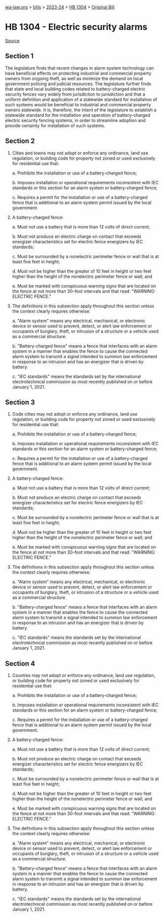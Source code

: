 [wa-law.org](/) > [bills](/bills/) > [2023-24](/bills/2023-24) > [HB 1304](/bills/2023-24/hb/1304/) > [Original Bill](/bills/2023-24/hb/1304/1/)

# HB 1304 - Electric security alarms

[Source](http://lawfilesext.leg.wa.gov/biennium/2023-24/Pdf/Bills/House%20Bills/1304.pdf)

## Section 1
The legislature finds that recent changes in alarm system technology can have beneficial effects on protecting industrial and commercial property owners from ongoing theft, as well as minimize the demand on local government policing and judicial resources. The legislature further finds that state and local building codes related to battery-charged electric security fences vary widely from jurisdiction to jurisdiction and that a uniform definition and application of a statewide standard for installation of such systems would be beneficial to industrial and commercial property owners statewide. It is, therefore, the intent of the legislature to establish a statewide standard for the installation and operation of battery-charged electric security fencing systems, in order to streamline adoption and provide certainty for installation of such systems.

## Section 2
1. Cities and towns may not adopt or enforce any ordinance, land use regulation, or building code for property not zoned or used exclusively for residential use that:

    a. Prohibits the installation or use of a battery-charged fence;

    b. Imposes installation or operational requirements inconsistent with IEC standards or this section for an alarm system or battery-charged fence;

    c. Requires a permit for the installation or use of a battery-charged fence that is additional to an alarm system permit issued by the local government.

2. A battery-charged fence:

    a. Must not use a battery that is more than 12 volts of direct current;

    b. Must not produce an electric charge on contact that exceeds energizer characteristics set for electric fence energizers by IEC standards;

    c. Must be surrounded by a nonelectric perimeter fence or wall that is at least five feet in height;

    d. Must not be higher than the greater of 10 feet in height or two feet higher than the height of the nonelectric perimeter fence or wall; and

    e. Must be marked with conspicuous warning signs that are located on the fence at not more than 30-foot intervals and that read: "WARNING: ELECTRIC FENCE."

3. The definitions in this subsection apply throughout this section unless the context clearly requires otherwise:

    a. "Alarm system" means any electrical, mechanical, or electronic device or sensor used to prevent, detect, or alert law enforcement or occupants of burglary, theft, or intrusion of a structure or a vehicle used as a commercial structure.

    b. "Battery-charged fence" means a fence that interfaces with an alarm system in a manner that enables the fence to cause the connected alarm system to transmit a signal intended to summon law enforcement in response to an intrusion and has an energizer that is driven by battery.

    c. "IEC standards" means the standards set by the international electrotechnical commission as most recently published on or before January 1, 2021.

## Section 3
1. Code cities may not adopt or enforce any ordinance, land use regulation, or building code for property not zoned or used exclusively for residential use that:

    a. Prohibits the installation or use of a battery-charged fence;

    b. Imposes installation or operational requirements inconsistent with IEC standards or this section for an alarm system or battery-charged fence;

    c. Requires a permit for the installation or use of a battery-charged fence that is additional to an alarm system permit issued by the local government.

2. A battery-charged fence:

    a. Must not use a battery that is more than 12 volts of direct current;

    b. Must not produce an electric charge on contact that exceeds energizer characteristics set for electric fence energizers by IEC standards;

    c. Must be surrounded by a nonelectric perimeter fence or wall that is at least five feet in height;

    d. Must not be higher than the greater of 10 feet in height or two feet higher than the height of the nonelectric perimeter fence or wall; and

    e. Must be marked with conspicuous warning signs that are located on the fence at not more than 30-foot intervals and that read: "WARNING: ELECTRIC FENCE."

3. The definitions in this subsection apply throughout this section unless the context clearly requires otherwise:

    a. "Alarm system" means any electrical, mechanical, or electronic device or sensor used to prevent, detect, or alert law enforcement or occupants of burglary, theft, or intrusion of a structure or a vehicle used as a commercial structure.

    b. "Battery-charged fence" means a fence that interfaces with an alarm system in a manner that enables the fence to cause the connected alarm system to transmit a signal intended to summon law enforcement in response to an intrusion and has an energizer that is driven by battery.

    c. "IEC standards" means the standards set by the international electrotechnical commission as most recently published on or before January 1, 2021.

## Section 4
1. Counties may not adopt or enforce any ordinance, land use regulation, or building code for property not zoned or used exclusively for residential use that:

    a. Prohibits the installation or use of a battery-charged fence;

    b. Imposes installation or operational requirements inconsistent with IEC standards or this section for an alarm system or battery-charged fence;

    c. Requires a permit for the installation or use of a battery-charged fence that is additional to an alarm system permit issued by the local government.

2. A battery-charged fence:

    a. Must not use a battery that is more than 12 volts of direct current;

    b. Must not produce an electric charge on contact that exceeds energizer characteristics set for electric fence energizers by IEC standards;

    c. Must be surrounded by a nonelectric perimeter fence or wall that is at least five feet in height;

    d. Must not be higher than the greater of 10 feet in height or two feet higher than the height of the nonelectric perimeter fence or wall; and

    e. Must be marked with conspicuous warning signs that are located on the fence at not more than 30-foot intervals and that read: "WARNING: ELECTRIC FENCE."

3. The definitions in this subsection apply throughout this section unless the context clearly requires otherwise:

    a. "Alarm system" means any electrical, mechanical, or electronic device or sensor used to prevent, detect, or alert law enforcement or occupants of burglary, theft, or intrusion of a structure or a vehicle used as a commercial structure.

    b. "Battery-charged fence" means a fence that interfaces with an alarm system in a manner that enables the fence to cause the connected alarm system to transmit a signal intended to summon law enforcement in response to an intrusion and has an energizer that is driven by battery.

    c. "IEC standards" means the standards set by the international electrotechnical commission as most recently published on or before January 1, 2021.
